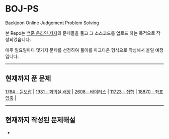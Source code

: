 # BOJ-PS
Baekjoon Online Judgement Problem Solving

본 Repo는 [백준 온라인 저지](https://acmcicpc.net, "Baekjoon Online Judge로 이동")의 문제들을 풀고 그 소스코드를 업로드 하는 목적으로 작성되었습니다.

매주 일요일마다 몇가지 문제를 선정하여 풀이를 마크다운 형식으로 작성해서 올릴 예정입니다.

---
## 현재까지 푼 문제
[1764 - 듣보잡](https://github.com/Junhyung-Choi/BOJ-PS/blob/master/1764.py, "1764 - 듣보잡") | 
[1931 - 회의실 배정](https://github.com/Junhyung-Choi/BOJ-PS/blob/master/1764.py, "1931 - 회의실 배정") | 
[2606 - 바이러스](https://github.om/Junhyung-Choi/BOJ-PS/blob/master/1764.py, "2606 - 바이러스") | 
[11723 - 집합](https://github.com/Junhyung-Choi/BOJ-PS/blob/master/1764.py, "11723 - 집합") | 
[18870 - 좌표압축](https://github.com/Junhyung-Choi/BOJ-PS/blob/master/1764.py, "18870 - 좌표압축") | 

---
## 현재까지 작성된 문제해설
-